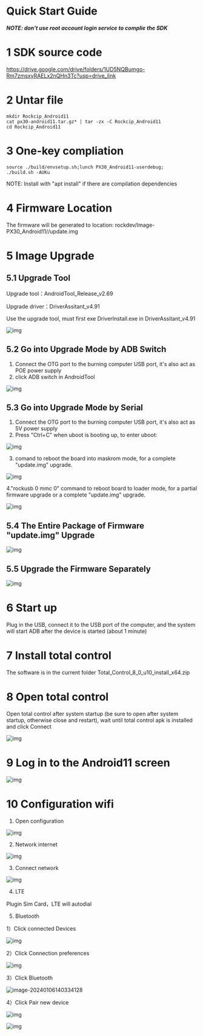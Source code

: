 # Quick Start Guide

***NOTE: don’t use root account login service to complie the SDK***

# 1 SDK source code

https://drive.google.com/drive/folders/1UD5NQBumgo-Rm7zmsxyRAELx2nQHn3Tc?usp=drive_link

# 2 Untar file

```
mkdir Rockcip_Android11 
cat px30-android11.tar.gz* | tar -zx -C Rockcip_Android11 
cd Rockcip_Android11
```

# 3 One-key compliation

```
source ./build/envsetup.sh;lunch PX30_Android11-userdebug; 
./build.sh -AUKu 
```

NOTE: Install with "apt install" if there are compilation dependencies

# 4 Firmware Location

The firmware will be generated to location: rockdev/Image-PX30_Android11//update.img

# 5 Image Upgrade

## 5.1 Upgrade Tool

Upgrade tool：AndroidTool_Release_v2.69

Upgrade driver：DriverAssitant_v4.91

Use the upgrade tool, must first exe DriverInstall.exe in DriverAssitant_v4.91

![img](https://dusunprj.oss-us-west-1.aliyuncs.com/clip_image002.jpg)

 

## 5.2  Go into Upgrade Mode by ADB Switch

1. Connect the OTG port to the burning computer USB port, it's also act as POE power supply
2. click ADB switch in AndroidTool

![img](https://dusunprj.oss-us-west-1.aliyuncs.com/clip_image004.jpg)

 

## 5.3 Go into Upgrade Mode by Serial

1. Connect the OTG port to the burning computer USB port, it's also act as 5V power supply
2. Press "Ctrl+C" when uboot is booting up, to enter uboot:

![img](https://dusunprj.oss-us-west-1.aliyuncs.com/clip_image006.jpg)



3. comand to reboot the board into maskrom mode, for a complete "update.img" upgrade.

![img](https://dusunprj.oss-us-west-1.aliyuncs.com/clip_image009.jpg)

4."rockusb 0 mmc 0" command to reboot board to loader mode, for a partial firmware upgrade or a complete "update.img" upgrade.

![img](https://dusunprj.oss-us-west-1.aliyuncs.com/clip_image011.jpg)

## 5.4 The Entire Package of Firmware "update.img" Upgrade

 

![img](https://dusunprj.oss-us-west-1.aliyuncs.com/clip_image013.jpg)



## 5.5 Upgrade the Firmware Separately

 

![img](https://dusunprj.oss-us-west-1.aliyuncs.com/%E5%9B%BE%E7%89%871.png)
 

# 6 Start up

Plug in the USB, connect it to the USB port of the computer, and the system will start ADB after the device is started (about 1 minute)

# 7 Install total control

The software is in the current folder Total_Control_8_0_u10_install_x64.zip

 

# 8 Open total control

Open total control after system startup (be sure to open after system startup, otherwise close and restart), wait until total control apk is installed and click Connect

![img](https://dusunprj.oss-us-west-1.aliyuncs.com/%E5%9B%BE%E7%89%872.png)

 

 

# 9 Log in to the Android11 screen

![img](https://dusunprj.oss-us-west-1.aliyuncs.com/%E5%9B%BE%E7%89%873.png)

# 10 Configuration wifi

1. Open configuration

 

![img](https://dusunprj.oss-us-west-1.aliyuncs.com/%E5%9B%BE%E7%89%874.png)

 

2. Network internet

 

![img](https://dusunprj.oss-us-west-1.aliyuncs.com/%E5%9B%BE%E7%89%875.png)



 

3. Connect network

 

![img](https://dusunprj.oss-us-west-1.aliyuncs.com/clip_image027.gif)

4. LTE

 Plugin Sim Card，LTE will autodial

5. Bluetooth

1）Click connected Devices

![img](https://dusunprj.oss-us-west-1.aliyuncs.com/clip_image029.jpg)

2）Click Connection preferences

![img](https://dusunprj.oss-us-west-1.aliyuncs.com/clip_image031.jpg)

3）Click Bluetooth

![image-20240106140334128](https://dusunprj.oss-us-west-1.aliyuncs.com/image-20240106140334128.png)

 

4）Click Pair new device

![img](https://dusunprj.oss-us-west-1.aliyuncs.com/clip_image035.jpg)

 

![img](https://dusunprj.oss-us-west-1.aliyuncs.com/clip_image037.jpg)
